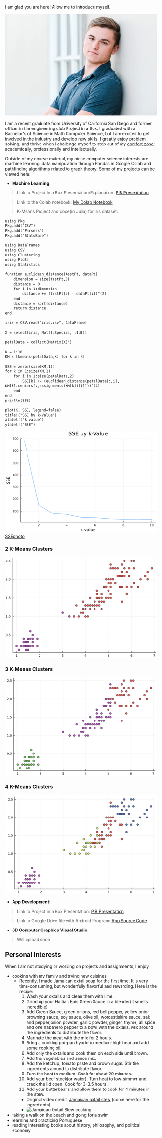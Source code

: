 I am glad you are here! Allow me to introduce myself.

![Jack photo](IMG_4130.jpeg)


I am a recent graduate from University of California San Diego and former officer in the engineering club Project in a Box. I graduated with a Bachelor's of Science in Math Computer Science, but I am excited to get involved in the industry and develop new skills. I greatly enjoy problem solving, and thrive when I challenge myself to step out of my [comfort zone](https://github.com/jackmontoro/personal_website/blob/main/index.md#personal-interests): academically, professionally and intellectually. 

Outside of my course material, my niche computer science interests are machine learning, data manipulation through Pandas in Google Colab and pathfinding algorithms related to graph theory. Some of my projects can be viewed here:

- **Machine Learning**:

> Link to Project in a Box Presentation/Explanation: [PiB Presentation](https://docs.google.com/presentation/d/179JoC_yrgj0md5ZY4mv-6Z3y68bmQp-VfiTrw7TPuGg/edit?usp=sharing)

> Link to the Colab notebook: [My Colab Notebook](https://colab.research.google.com/drive/10AS6kLALc1kVNHDCh3vZKkz8BK1yoJGS?usp=sharing)

> K-Means Project and code(in Julia) for iris dataset:

```
using Pkg
Pkg.add("CSV")
Pkg.add("Parsers")
Pkg.add("StatsBase")

using DataFrames
using CSV
using Clustering
using Plots
using Statistics

function euclidean_distance(testPt, dataPt)
    dimension = size(testPt,1)
    distance = 0
    for i in 1:dimension
        distance += (testPt[i] - dataPt[i])^(2)
    end
    distance = sqrt(distance)
    return distance
end

iris = CSV.read("iris.csv", DataFrame)

X = select(iris, Not([:Species, :Id]))

petalData = collect(Matrix(X)')

K = 1:10
KM = [kmeans(petalData,k) for k in K]

SSE = zeros(size(KM,1))
for k in 1:size(KM,1)
    for i in 1:size(petalData,2)
        SSE[k] += (euclidean_distance(petalData[:,i], KM[k].centers[:,assignments(KM[k])[i]]))^(2)
    end
end
println(SSE)

plot(K, SSE, legend=false)
title!("SSE by k-Value")
xlabel!("k value")
ylabel!("SSE")
```
![SSEphoto](K-meansSSE.png)
[SSEphoto](K-meansSSE.png)

### 2 K-Means Clusters
![2kmeans](2kmeans.png)

### 3 K-Means Clusters
![3kmeans](3kmeans.png)

### 4 K-Means Clusters
![4kmeans](4kmeans.png)


- **App Development**: 

> Link to Project in a Box Presentation: [PiB Presentation](https://docs.google.com/presentation/d/1FLtB7vovW6FB3Obxmra_GUppXkvL0JFj8phRCv65Ebc/edit?usp=sharing)

> Link to Google Drive file with Android Program: [App Source Code](https://drive.google.com/drive/folders/1BD37I6iNENAaSYNYjtLgQVoPFYSYcIJk?usp=sharing)


- **3D Computer Graphics Visual Studio**:
> Will upload soon

## Personal Interests

When I am not studying or working on projects and assignments, I enjoy:

* cooking with my family and trying new cuisines
    - Recently, I made Jamaican oxtail soup for the first time. It is very time-consuming, but wonderfully flavorful and rewarding. Here is the recipe:
        1. Wash your oxtails and clean them with lime.
        2. Grind up your Haitian Epis Green Sauce in a blender(it smells incredible)
        3. Add Green Sauce, green onions, red bell pepper, yellow onion browning sauce, soy sauce, olive oil, worcestishire sauce, salt and pepper,onion powder, garlic powder, ginger, thyme, all spice and one habanero pepper to a bowl with the oxtails. Mix around the ingredients to distribute the flavor.
        4. Marinate the meat with the mix for 2 hours.
        5. Bring a cooking pot-pan hybrid to medium-high heat and add some cooking oil.
        6. Add only the oxtails and cook them on each side until brown.
        7. Add the vegetables and sauce mix.
        8. Add the ketchup, tomato paste and brown sugar. Stir the ingredients around to distribute flavor.
        9. Turn the heat to medium. Cook for about 20 minutes.
        10. Add your beef stock(or water). Turn heat to low-simmer and crack the lid open. Cook for 3-3.5 hours.
        11. Add your butterbeans and allow them to cook for 4 minutes in the stew.
        * Original video credit: [Jamaican oxtail stew](https://youtu.be/G6h7QeN5-mI) (come here for the ingredients)
        * ![Jamaican Oxtail Stew cooking](oxtailStew.png)           
* taking a walk on the beach and going for a swim
* learning and practicing Portuguese
* reading interesting books about history, philosophy, and political economy

